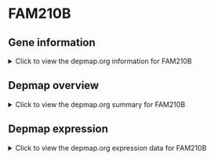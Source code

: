 <h1>FAM210B</h1>

<h2>Gene information</h2>
<details>
  <summary>Click to view the depmap.org information for FAM210B</summary>
  <iframe src="https://depmap.org/portal/gene/FAM210B?tab=about" style="border:none;width:100%;height:800px"></iframe>
</details>

<h2>Depmap overview</h2>
<details>
  <summary>Click to view the depmap.org summary for FAM210B</summary>
  <iframe src="https://depmap.org/portal/gene/FAM210B?tab=overview" style="border:none;width:100%;height:800px"></iframe>
</details>

<h2>Depmap expression</h2>
<details>
  <summary>Click to view the depmap.org expression data for FAM210B</summary>
  <iframe src="https://depmap.org/portal/gene/FAM210B?tab=characterization" style="border:none;width:100%;height:800px"></iframe>
</details>


<!--
<h2>Reactome Pathway diagram</h2>
PNAME
-->


